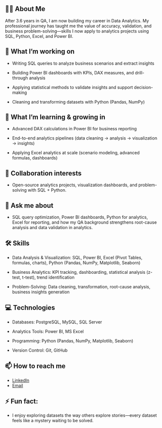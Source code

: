 
## 👩‍💻 About Me

After 3.6 years in QA, I am now building my career in Data Analytics. My professional journey has taught me the value of accuracy, validation, and business problem-solving—skills I now apply to analytics projects using SQL, Python, Excel, and Power BI.

## 🔭 What I’m working on

- Writing SQL queries to analyze business scenarios and extract insights

- Building Power BI dashboards with KPIs, DAX measures, and drill-through analysis

- Applying statistical methods to validate insights and support decision-making

- Cleaning and transforming datasets with Python (Pandas, NumPy)

## 🌱 What I’m learning & growing in

- Advanced DAX calculations in Power BI for business reporting

- End-to-end analytics pipelines (data cleaning → analysis → visualization → insights)

- Applying Excel analytics at scale (scenario modeling, advanced formulas, dashboards)

## 👯 Collaboration interests
- Open-source analytics projects, visualization dashboards, and problem-solving with SQL + Python.

## 💬 Ask me about
- SQL query optimization, Power BI dashboards, Python for analytics, Excel for reporting, and how my QA background strengthens root-cause analysis and data validation in analytics.

## 🛠️ Skills

- Data Analysis & Visualization: SQL, Power BI, Excel (Pivot Tables, formulas, charts), Python (Pandas, NumPy, Matplotlib, Seaborn)

- Business Analytics: KPI tracking, dashboarding, statistical analysis (z-test, t-test), trend identification

- Problem-Solving: Data cleaning, transformation, root-cause analysis, business insights generation

## 💻 Technologies

- Databases: PostgreSQL, MySQL, SQL Server

- Analytics Tools: Power BI, MS Excel

- Programming: Python (Pandas, NumPy, Matplotlib, Seaborn)

- Version Control: Git, GitHub
  
## 📫 How to reach me
  
- [LinkedIn](https://www.linkedin.com/in/madhuri-sirigibattula-827a29328/) 
- [Email](mailto:madhurisirigibattula@gmail.com)
  
## ⚡ Fun fact:
- I enjoy exploring datasets the way others explore stories—every dataset feels like a mystery waiting to be solved.
  
